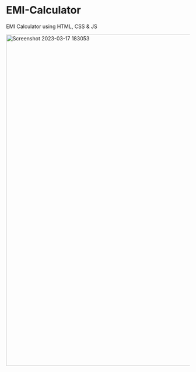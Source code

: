 # EMI-Calculator
EMI Calculator using HTML, CSS &amp; JS

<img width="906" alt="Screenshot 2023-03-17 183053" src="https://user-images.githubusercontent.com/56781049/225912104-0108ac14-bfb2-4de1-ab2f-646f270d9283.png">
